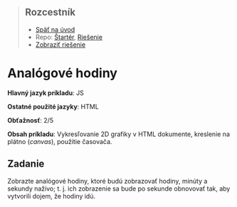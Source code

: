 <div class="hidden">

> ## Rozcestník
> - [Späť na úvod](../../README.md)
> - Repo: [Štartér](/../../tree/main/js/analog-clock), [Riešenie](/../../tree/solution/js/analog-clock)
> - [Zobraziť riešenie](riesenie.md)

</div>

# Analógové hodiny
<div class="info"> 

**Hlavný jazyk príkladu**: JS

**Ostatné použité jazyky**: HTML

**Obťažnosť**: 2/5

**Obsah príkladu**: Vykresľovanie 2D grafiky v HTML dokumente, kreslenie na plátno (*canvas*), použitie časovača.
</div>

## Zadanie
Zobrazte analógové hodiny, ktoré budú zobrazovať hodiny, minúty a sekundy naživo; t. j. ich zobrazenie sa bude po sekunde obnovovať tak, aby vytvorili dojem, že hodiny idú.

